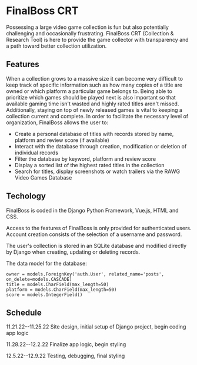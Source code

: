 
# FinalBoss CRT

Possessing a large video game collection is fun but also potentially challenging and occasionally frustrating. FinalBoss CRT (Collection & Research Tool) is here to provide the game collector with transparency and a path toward better collection utilization.


## Features

When a collection grows to a massive size it can become very difficult to keep track of specific information such as how many copies of a title are owned or which platform a particular game belongs to. Being able to prioritize which games should be played next is also important so that available gaming time isn't wasted and highly rated titles aren't missed. Additionally, staying on top of newly released games is vital to keeping a collection current and complete. In order to facilitate the necessary level of organization, FinalBoss allows the user to:

- Create a personal database of titles with records stored by name, platform and review score (if available)
- Interact with the database through creation, modification or deletion of individual records
- Filter the database by keyword, platform and review score
- Display a sorted list of the highest rated titles in the collection
- Search for titles, display screenshots or watch trailers via the RAWG Video Games Database


## Techology

FinalBoss is coded in the Django Python Framework, Vue.js, HTML and CSS.

Access to the features of FinalBoss is only provided for authenticated users. Account creation consists of the selection of a username and password.

The user's collection is stored in an SQLite database and modified directly by Django when creating, updating or deleting records.

The data model for the database:

    owner = models.ForeignKey('auth.User', related_name='posts', on_delete=models.CASCADE)
    title = models.CharField(max_length=50)
    platform = models.CharField(max_length=50)
    score = models.IntegerField()




## Schedule

11.21.22--11.25.22 Site design, initial setup of Django project, begin coding app logic

11.28.22--12.2.22 Finalize app logic, begin styling  

12.5.22--12.9.22 Testing, debugging, final styling


